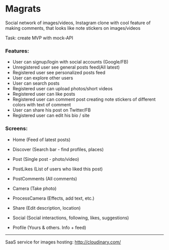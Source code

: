# Magrats

Social network of images/videos, Instagram clone with cool feature of making comments, that looks like note stickers on images/videos

Task: create MVP with mock-API

### Features:
- User can signup/login with social accounts (Google/FB)
- Unregistered user see general posts feed(All latest)
- Registered user see personalized posts feed
- User can explore other users
- User can search posts
- Registered user can upload photos/short videos
- Registered user can like posts
- Registered user can comment post creating note stickers of different colors with text of comment
- User can share his post on Twitter/FB
- Registered user can edit his bio / site

### Screens:
- Home (Feed of latest posts)

- Discover (Search bar - find profiles, places)

- Post (Single post - photo/video)
 - PostLikes (List of users who liked this post)
 - PostComments (All comments)

- Camera (Take photo)
 - ProcessCamera (Effects, add text, etc.)
 - Share (Edit description, location)

- Social (Social interactions, following, likes, suggestions)

- Profile (Yours & others. Info + feed)

------

SaaS service for images hosting: http://cloudinary.com/

